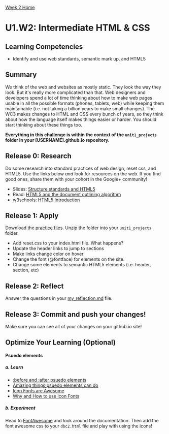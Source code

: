 [Week 2 Home](../)

# U1.W2: Intermediate HTML & CSS

## Learning Competencies
- Identify and use web standards, semantic mark up, and HTML5


## Summary

We think of the web and websites as mostly static. They look the way they look.  But it's really more complicated than that.  Web designers and developers spend a lot of time thinking about how to make web pages usable in all the possible formats (phones, tablets, web) while keeping them maintainable (i.e. not taking a billion years to make small changes). The WC3 makes changes to HTML and CSS every bunch of years, so they think about how the language itself makes things easier or harder. You should start thinking about these things too.

**Everything in this challenge is within the context of the `unit1_projects` folder in your [USERNAME].github.io repository.**


## Release 0: Research

Do some research into standard practices of web design, reset css, and HTML5. Use the links below *and* look for resources on the web. If you find good ones, share them with your cohort in the Google+ community!

- Slides: [Structure standards and HTML5](http://girldevelopit.github.io/gdi-core-intermediate-html-css/class1.html#/)
- Read: [HTML5 and the document outlining algorithm](http://web.archive.org/web/20120627103207/http://coding.smashingmagazine.com/2011/08/16/html5-and-the-document-outlining-algorithm/)
- w3schools: [HTML5 Introduction](http://www.w3schools.com/html/html5_intro.asp)


## Release 1: Apply
Download the [practice files](http://girldevelopit.github.io/gdi-core-intermediate-html-css/class1.zip).  Unzip the folder into your `unit1_projects` folder.

- Add reset.css to your index.html file. What happens?
- Update the header links to jump to sections
- Make links change color on hover
- Change the font (@fontface) for elements on the site.
- Change some elements to semantic HTML5 elements (i.e. header, section, etc)

## Release 2: Reflect
Answer the questions in your [my_reflection.md](my_reflection.md) file.

## Release 3: Commit and push your changes!
Make sure you can see all of your changes on your github.io site!


## Optimize Your Learning (Optional)
#### Psuedo elements
##### a. Learn

- [:before and :after psuedo
elements](https://web.archive.org/web/20140315100620/http://coding.smashingmagazine.com/2011/07/13/learning-to-use-the-before-and-after-pseudo-elements-in-css/)
- [Amazing things psuedo elements can
do](http://css-tricks.com/pseudo-element-roundup/)
- [Icon Fonts are Awesome](https://css-tricks.com/examples/IconFont/)
- [Why and How to use Icon
Fonts](http://www.vanseodesign.com/web-design/icon-fonts/)

##### b. Experiment
Head to [FontAwesome](http://fontawesome.io/) and look around the
documentation.  Then add the font awesome css to your `dbc2.html` file
and play with using the icons!

